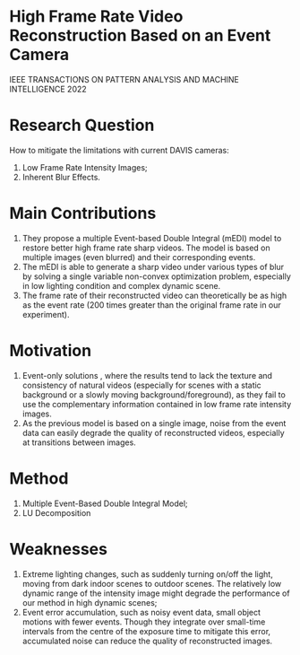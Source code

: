 # High Frame Rate Video Reconstruction Based on an Event Camera

IEEE TRANSACTIONS ON PATTERN ANALYSIS AND MACHINE INTELLIGENCE 2022

# Research Question

How to mitigate the limitations with current DAVIS cameras: 
1) Low Frame Rate Intensity Images;
2) Inherent Blur Effects.

# Main Contributions

1) They propose a multiple Event-based Double Integral (mEDI) model to restore better high frame rate sharp videos. The model is based on multiple images (even
blurred) and their corresponding events.
2) The mEDI is able to generate a sharp video under various types of blur by solving a single variable non-convex optimization problem, especially in low lighting condition and complex dynamic scene.
3) The frame rate of their reconstructed video can theoretically be as high as the event rate (200 times greater than the original frame rate in our experiment).

# Motivation

1) Event-only solutions , where the results tend to lack the texture and consistency of natural videos (especially for scenes with a static
background or a slowly moving background/foreground), as they fail to use the complementary information contained in low frame rate intensity images.
2) As the previous model is based on a single image, noise from the event data can easily degrade the quality of reconstructed videos, especially at transitions between images.

# Method

1) Multiple Event-Based Double Integral Model;
2) LU Decomposition

# Weaknesses

1) Extreme lighting changes, such as suddenly turning on/off the light, moving from dark indoor scenes to outdoor scenes. The relatively low dynamic range of the intensity image might degrade the performance of our method in high dynamic scenes;
2) Event error accumulation, such as noisy event data, small object motions with fewer events. Though they integrate over small-time intervals from the centre of the exposure time to mitigate this error, accumulated noise can reduce the quality of reconstructed images.